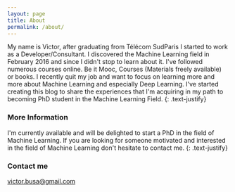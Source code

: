 ```yaml
---
layout: page
title: About
permalink: /about/
---
```


My name is Victor, after graduating from Télécom SudParis I started to work as a Developer/Consultant. I discovered the Machine Learning field in February 2016 and since I didn't stop to learn about it. I've followed numerous courses online. Be it Mooc, Courses (Materials freely available) or books. I recently quit my job and want to focus on learning more and more about Machine Learning and especially Deep Learning. I've started creating this blog to share the experiences that I'm acquiring in my path to becoming PhD student in the Machine Learning Field.
{: .text-justify}

### More Information
I'm currently available and will be delighted to start a PhD in the field of Machine Learning. If you are looking for someone motivated and interested in the field of Machine Learning don't hesitate to contact me.
{: .text-justify}

### Contact me
[victor.busa@gmail.com](mailto:victor.busa@gmail.com)